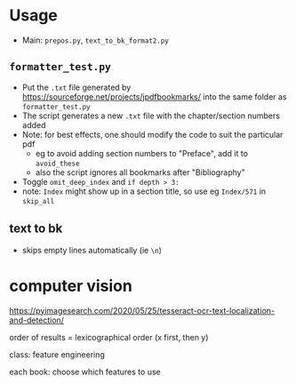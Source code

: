 # Usage
- Main: `prepos.py`, `text_to_bk_format2.py`
## `formatter_test.py`
- Put the `.txt` file generated by https://sourceforge.net/projects/jpdfbookmarks/ into the same folder as `formatter_test.py`
- The script generates a new `.txt` file with the chapter/section numbers added
- Note: for best effects, one should modify the code to suit the particular pdf
  - eg to avoid adding section numbers to "Preface", add it to `avoid_these`
  - also the script ignores all bookmarks after "Bibliography"
- Toggle `omit_deep_index` and `if depth > 3:`
- note: `Index` might show up in a section title, so use eg `Index/571` in `skip_all`
## text to bk
- skips empty lines automatically (ie `\n`)

# computer vision
https://pyimagesearch.com/2020/05/25/tesseract-ocr-text-localization-and-detection/

order of results = lexicographical order (x first, then y)

class: feature engineering

each book: choose which features to use
